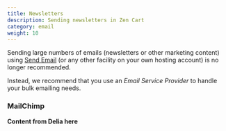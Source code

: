 ```yaml
---
title: Newsletters 
description: Sending newsletters in Zen Cart 
category: email
weight: 10
---
```


Sending large numbers of emails (newsletters or other marketing content)
using [Send Email](/user/admin_pages/tools/send_email/) 
(or any other facility on your own hosting account) 
is no longer recommended. 

Instead, we recommend that you use an *Email Service Provider* to handle your
bulk emailing needs.  

### MailChimp
**Content from Delia here**
